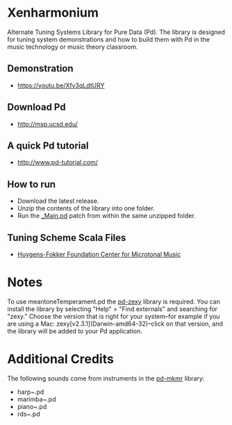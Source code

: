 # Xenharmonium
Alternate Tuning Systems Library for Pure Data (Pd). The library is designed for tuning system demonstrations and how to build them with Pd in the music technology or music theory classroom.

## Demonstration 
- https://youtu.be/Xfv3qLdtURY

## Download Pd
- http://msp.ucsd.edu/

## A quick Pd tutorial
- http://www.pd-tutorial.com/

## How to run
- Download the latest release.
- Unzip the contents of the library into one folder.
- Run the [_Main.pd](https://github.com/musicus/Xenharmonium/blob/main/_Main.pd) patch from within the same unzipped folder.

## Tuning Scheme Scala Files
- [Huygens-Fokker Foundation Center for Microtonal Music](https://www.huygens-fokker.org/microtonality/scales.html)

# Notes
To use meantoneTemperament.pd the [pd-zexy](https://github.com/iem-projects/pd-zexy) library is required. You can install the library by selecting "Help" > "Find externals" and searching for "zexy." Choose the version that is right for your system–for example if you are using a Mac: zexy[v2.3.1]\(Darwin-amd64-32\)–click on that version, and the library will be added to your Pd application.

# Additional Credits
The following sounds come from instruments in the [pd-mkmr](https://github.com/MikeMorenoDSP/pd-mkmr) library:
- harp~.pd
- marimba~.pd
- piano~.pd
- rds~.pd
